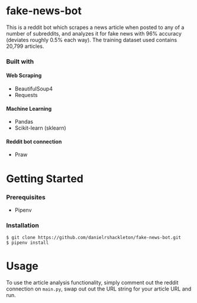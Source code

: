 # fake-news-bot

This is a reddit bot which scrapes a news article when posted to any of a number of subreddits, and analyzes it for fake news with 96% accuracy (deviates roughly 0.5% each way). The training dataset used contains 20,799 articles.

### Built with
#### Web Scraping
- BeautifulSoup4
- Requests

#### Machine Learning
- Pandas
- Scikit-learn (sklearn)

#### Reddit bot connection
- Praw

# Getting Started
### Prerequisites
- Pipenv

### Installation
```
$ git clone https://github.com/danielrshackleton/fake-news-bot.git
$ pipenv install
```

# Usage
To use the article analysis functionality, simply comment out the reddit connection on `main.py`, swap out out the URL string for your article URL and run.
